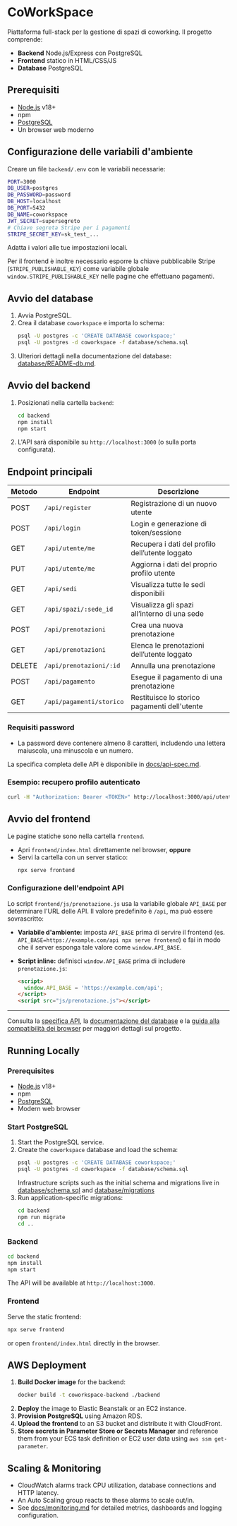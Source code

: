 # CoWorkSpace

Piattaforma full-stack per la gestione di spazi di coworking. 
Il progetto comprende:

- **Backend** Node.js/Express con PostgreSQL
- **Frontend** statico in HTML/CSS/JS
- **Database** PostgreSQL

## Prerequisiti

- [Node.js](https://nodejs.org/) v18+
- npm
- [PostgreSQL](https://www.postgresql.org/)
- Un browser web moderno

## Configurazione delle variabili d'ambiente

Creare un file `backend/.env` con le variabili necessarie:

```bash
PORT=3000
DB_USER=postgres
DB_PASSWORD=password
DB_HOST=localhost
DB_PORT=5432
DB_NAME=coworkspace
JWT_SECRET=supersegreto
# Chiave segreta Stripe per i pagamenti
STRIPE_SECRET_KEY=sk_test_...
```

Adatta i valori alle tue impostazioni locali.

Per il frontend è inoltre necessario esporre la chiave pubblicabile Stripe (`STRIPE_PUBLISHABLE_KEY`) come variabile globale `window.STRIPE_PUBLISHABLE_KEY` nelle pagine che effettuano pagamenti.

## Avvio del database

1. Avvia PostgreSQL.
2. Crea il database `coworkspace` e importa lo schema:
   ```bash
   psql -U postgres -c 'CREATE DATABASE coworkspace;'
   psql -U postgres -d coworkspace -f database/schema.sql
   ```
3. Ulteriori dettagli nella documentazione del database: [database/README-db.md](database/README-db.md).

## Avvio del backend

1. Posizionati nella cartella `backend`:
   ```bash
   cd backend
   npm install
   npm start
   ```
2. L'API sarà disponibile su `http://localhost:3000` (o sulla porta configurata).

## Endpoint principali

| Metodo | Endpoint                 | Descrizione                                      |
|--------|--------------------------|--------------------------------------------------|
| POST   | `/api/register`          | Registrazione di un nuovo utente                 |
| POST   | `/api/login`             | Login e generazione di token/sessione            |
| GET    | `/api/utente/me`         | Recupera i dati del profilo dell’utente loggato |
| PUT    | `/api/utente/me`         | Aggiorna i dati del proprio profilo utente       |
| GET    | `/api/sedi`              | Visualizza tutte le sedi disponibili             |
| GET    | `/api/spazi/:sede_id`    | Visualizza gli spazi all’interno di una sede    |
| POST   | `/api/prenotazioni`      | Crea una nuova prenotazione                      |
| GET    | `/api/prenotazioni`      | Elenca le prenotazioni dell’utente loggato       |
| DELETE | `/api/prenotazioni/:id`  | Annulla una prenotazione                         |
| POST   | `/api/pagamento`         | Esegue il pagamento di una prenotazione          |
| GET    | `/api/pagamenti/storico` | Restituisce lo storico pagamenti dell'utente    |

### Requisiti password

- La password deve contenere almeno 8 caratteri, includendo una lettera maiuscola, una minuscola e un numero.

La specifica completa delle API è disponibile in [docs/api-spec.md](docs/api-spec.md).

### Esempio: recupero profilo autenticato

```bash
curl -H "Authorization: Bearer <TOKEN>" http://localhost:3000/api/utente/me
```

## Avvio del frontend

Le pagine statiche sono nella cartella `frontend`.

- Apri `frontend/index.html` direttamente nel browser, **oppure**
- Servi la cartella con un server statico:
  ```bash
  npx serve frontend
  ```

### Configurazione dell'endpoint API

Lo script `frontend/js/prenotazione.js` usa la variabile globale `API_BASE` per determinare l'URL delle API. Il valore predefinito è `/api`, ma può essere sovrascritto:

- **Variabile d'ambiente:** imposta `API_BASE` prima di servire il frontend (es. `API_BASE=https://example.com/api npx serve frontend`) e fai in modo che il server esponga tale valore come `window.API_BASE`.
- **Script inline:** definisci `window.API_BASE` prima di includere `prenotazione.js`:

  ```html
  <script>
    window.API_BASE = 'https://example.com/api';
  </script>
  <script src="js/prenotazione.js"></script>
  ```

---

Consulta la [specifica API](docs/api-spec.md), la [documentazione del database](database/README-db.md) e la [guida alla compatibilità dei browser](docs/ui-browser-compat.md) per maggiori dettagli sul progetto.

## Running Locally

### Prerequisites
- [Node.js](https://nodejs.org/) v18+
- npm
- [PostgreSQL](https://www.postgresql.org/)
- Modern web browser

### Start PostgreSQL
1. Start the PostgreSQL service.
2. Create the `coworkspace` database and load the schema:
   ```bash
   psql -U postgres -c 'CREATE DATABASE coworkspace;'
   psql -U postgres -d coworkspace -f database/schema.sql
   ```
   Infrastructure scripts such as the initial schema and migrations live in [database/schema.sql](database/schema.sql) and [database/migrations](database/migrations/)
3. Run application-specific migrations:
   ```bash
   cd backend
   npm run migrate
   cd ..
   ```

### Backend
```bash
cd backend
npm install
npm start
```
The API will be available at `http://localhost:3000`.

### Frontend
Serve the static frontend:
```bash
npx serve frontend
```
or open `frontend/index.html` directly in the browser.

## AWS Deployment
1. **Build Docker image** for the backend:
   ```bash
   docker build -t coworkspace-backend ./backend
   ```
2. **Deploy** the image to Elastic Beanstalk or an EC2 instance.
3. **Provision PostgreSQL** using Amazon RDS.
4. **Upload the frontend** to an S3 bucket and distribute it with CloudFront.
5. **Store secrets in Parameter Store or Secrets Manager** and reference them from your ECS task definition or EC2 user data using `aws ssm get-parameter`.

## Scaling & Monitoring
- CloudWatch alarms track CPU utilization, database connections and HTTP latency.
- An Auto Scaling group reacts to these alarms to scale out/in.
- See [docs/monitoring.md](docs/monitoring.md) for detailed metrics, dashboards and logging configuration.
